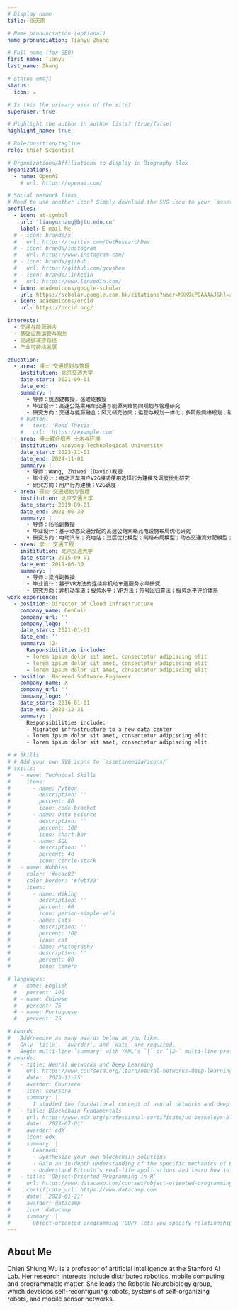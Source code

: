 ```yaml
---
# Display name
title: 张天雨

# Name pronunciation (optional)
name_pronunciation: Tianyu Zhang

# Full name (for SEO)
first_name: Tianyu
last_name: Zhang

# Status emoji
status:
  icon: ☕️

# Is this the primary user of the site?
superuser: true

# Highlight the author in author lists? (true/false)
highlight_name: true

# Role/position/tagline
role: Chief Scientist

# Organizations/Affiliations to display in Biography blox
organizations:
  - name: OpenAI
    # url: https://openai.com/

# Social network links
# Need to use another icon? Simply download the SVG icon to your `assets/media/icons/` folder.
profiles:
  - icon: at-symbol
    url: 'tianyuzhang@bjtu.edu.cn'
    label: E-mail Me
  # - icon: brands/x
  #   url: https://twitter.com/GetResearchDev
  # - icon: brands/instagram
  #   url: https://www.instagram.com/
  # - icon: brands/github
  #   url: https://github.com/gcushen
  # - icon: brands/linkedin
  #   url: https://www.linkedin.com/
  - icon: academicons/google-scholar
    url: https://scholar.google.com.hk/citations?user=MXK9cPQAAAAJ&hl=zh-CN
  - icon: academicons/orcid
    url: https://orcid.org/

interests:
  - 交通与能源融合
  - 基础设施运营与规划
  - 交通碳减排路径
  - 产业可持续发展

education:
  - area: 博士 交通规划与管理
    institution: 北京交通大学
    date_start: 2021-09-01
    date_end: 
    summary: |
      •	导师：姚恩建教授，张峻屹教授     
      •	毕业设计：高速公路乘用车交通与能源网络协同规划与管理研究     
      •	研究方向：交通与能源融合；风光储充协同；运营与规划一体化；多阶段网络规划；碳减排路径；产业政策制定
    # button:
    #   text: 'Read Thesis'
    #   url: 'https://example.com'
  - area: 博士联合培养 土木与环境
    institution: Nanyang Technological University
    date_start: 2023-11-01
    date_end: 2024-11-01
    summary: |
      •	导师：Wang, Zhiwei (David)教授    
      •	毕业设计：电动汽车用户V2G模式使用选择行为建模及调度优化研究     
      •	研究方向：用户行为建模；V2G调度
  - area: 硕士 交通规划与管理
    institution: 北京交通大学
    date_start: 2019-09-01
    date_end: 2021-06-30
    summary: |
      •	导师：杨扬副教授     
      •	毕业设计：基于动态交通分配的高速公路网络充电设施布局优化研究     
      •	研究方向：电动汽车；充电站；双层优化模型；网络布局模型；动态交通流分配模型；多智能体仿真
  - area: 学士 交通工程
    institution: 北京交通大学
    date_start: 2015-09-01
    date_end: 2019-06-30
    summary: |
      •	导师：梁肖副教授     
      •	毕业设计：基于VR方法的连续非机动车道服务水平研究     
      •	研究方向：非机动车道；服务水平；VR方法；符号回归算法；服务水平评价体系
work_experience:
  - position: Director of Cloud Infrastructure
    company_name: GenCoin
    company_url: ''
    company_logo: ''
    date_start: 2021-01-01
    date_end: ''
    summary: |2-
      Responsibilities include:
      - lorem ipsum dolor sit amet, consectetur adipiscing elit
      - lorem ipsum dolor sit amet, consectetur adipiscing elit
      - lorem ipsum dolor sit amet, consectetur adipiscing elit
  - position: Backend Software Engineer
    company_name: X
    company_url: ''
    company_logo: ''
    date_start: 2016-01-01
    date_end: 2020-12-31
    summary: |
      Responsibilities include:
      - Migrated infrastructure to a new data center
      - lorem ipsum dolor sit amet, consectetur adipiscing elit
      - lorem ipsum dolor sit amet, consectetur adipiscing elit

# # Skills
# # Add your own SVG icons to `assets/media/icons/`
# skills:
#   - name: Technical Skills
#     items:
#       - name: Python
#         description: ''
#         percent: 80
#         icon: code-bracket
#       - name: Data Science
#         description: ''
#         percent: 100
#         icon: chart-bar
#       - name: SQL
#         description: ''
#         percent: 40
#         icon: circle-stack
#   - name: Hobbies
#     color: '#eeac02'
#     color_border: '#f0bf23'
#     items:
#       - name: Hiking
#         description: ''
#         percent: 60
#         icon: person-simple-walk
#       - name: Cats
#         description: ''
#         percent: 100
#         icon: cat
#       - name: Photography
#         description: ''
#         percent: 80
#         icon: camera

# languages:
  # - name: English
  #   percent: 100
  # - name: Chinese
  #   percent: 75
  # - name: Portuguese
  #   percent: 25

# Awards.
#   Add/remove as many awards below as you like.
#   Only `title`, `awarder`, and `date` are required.
#   Begin multi-line `summary` with YAML's `|` or `|2-` multi-line prefix and indent 2 spaces below.
# awards:
#   - title: Neural Networks and Deep Learning
#     url: https://www.coursera.org/learn/neural-networks-deep-learning
#     date: '2023-11-25'
#     awarder: Coursera
#     icon: coursera
#     summary: |
#       I studied the foundational concept of neural networks and deep learning. By the end, I was familiar with the significant technological trends driving the rise of deep learning; build, train, and apply fully connected deep neural networks; implement efficient (vectorized) neural networks; identify key parameters in a neural network’s architecture; and apply deep learning to your own applications.
#   - title: Blockchain Fundamentals
#     url: https://www.edx.org/professional-certificate/uc-berkeleyx-blockchain-fundamentals
#     date: '2023-07-01'
#     awarder: edX
#     icon: edx
#     summary: |
#       Learned:
#       - Synthesize your own blockchain solutions
#       - Gain an in-depth understanding of the specific mechanics of Bitcoin
#       - Understand Bitcoin’s real-life applications and learn how to attack and destroy Bitcoin, Ethereum, smart contracts and Dapps, and alternatives to Bitcoin’s Proof-of-Work consensus algorithm
#   - title: 'Object-Oriented Programming in R'
#     url: https://www.datacamp.com/courses/object-oriented-programming-with-s3-and-r6-in-r
#     certificate_url: https://www.datacamp.com
#     date: '2023-01-21'
#     awarder: datacamp
#     icon: datacamp
#     summary: |
#       Object-oriented programming (OOP) lets you specify relationships between functions and the objects that they can act on, helping you manage complexity in your code. This is an intermediate level course, providing an introduction to OOP, using the S3 and R6 systems. S3 is a great day-to-day R programming tool that simplifies some of the functions that you write. R6 is especially useful for industry-specific analyses, working with web APIs, and building GUIs.
---
```


## About Me

Chien Shiung Wu is a professor of artificial intelligence at the Stanford AI Lab. Her research interests include distributed robotics, mobile computing and programmable matter. She leads the Robotic Neurobiology group, which develops self-reconfiguring robots, systems of self-organizing robots, and mobile sensor networks.

